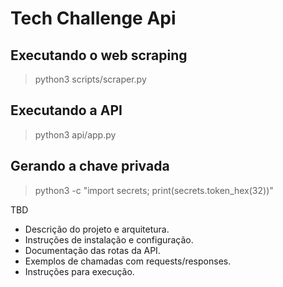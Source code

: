 # Tech Challenge Api

## Executando o web scraping
> python3 scripts/scraper.py

## Executando a API
> python3 api/app.py

## Gerando a chave privada
> python3 -c "import secrets; print(secrets.token_hex(32))"

TBD

* Descrição do projeto e arquitetura.
* Instruções de instalação e configuração.
* Documentação das rotas da API.
* Exemplos de chamadas com requests/responses.
* Instruções para execução.